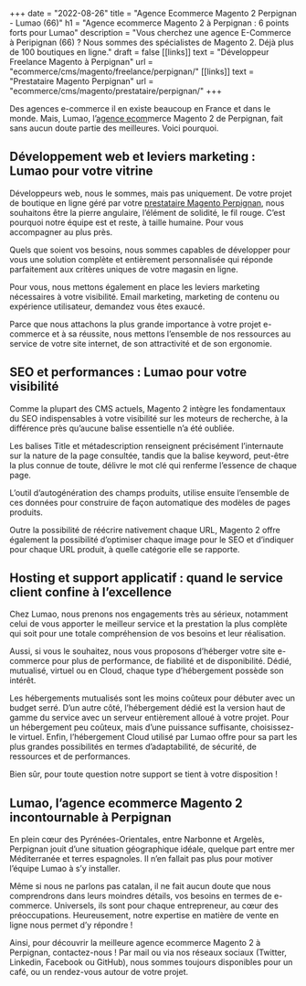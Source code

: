 +++
date = "2022-08-26"
title = "Agence Ecommerce Magento 2 Perpignan - Lumao (66)"
h1 = "Agence ecommerce Magento 2 à Perpignan : 6 points forts pour Lumao"
description = "Vous cherchez une agence E-Commerce à Peripignan (66) ? Nous sommes des spécialistes de Magento 2. Déjà plus de 100 boutiques en ligne."
draft = false
[[links]]
    text = "Développeur Freelance Magento à Perpignan"
    url = "ecommerce/cms/magento/freelance/perpignan/"
[[links]]
    text = "Prestataire Magento Perpignan"
    url = "ecommerce/cms/magento/prestataire/perpignan/"
+++

Des agences e-commerce il en existe beaucoup en France et dans le monde. Mais, Lumao, l’[agence ecom](/agence-ecom/)merce Magento 2 de Perpignan, fait sans aucun doute partie des meilleures. Voici pourquoi.

## Développement web et leviers marketing : Lumao pour votre vitrine

Développeurs web, nous le sommes, mais pas uniquement. De votre projet de boutique en ligne géré par votre [prestataire Magento Perpignan](/ecommerce/cms/magento/prestataire/perpignan/), nous souhaitons être la pierre angulaire, l’élément de solidité, le fil rouge. C’est pourquoi notre équipe est et reste, à taille humaine. Pour vous accompagner au plus près.

Quels que soient vos besoins, nous sommes capables de développer pour vous une solution complète et entièrement personnalisée qui réponde parfaitement aux critères uniques de votre magasin en ligne.

Pour vous, nous mettons également en place les leviers marketing nécessaires à votre visibilité. Email marketing, marketing de contenu ou expérience utilisateur, demandez vous êtes exaucé.

Parce que nous attachons la plus grande importance à votre projet e-commerce et à sa réussite, nous mettons l’ensemble de nos ressources au service de votre site internet, de son attractivité et de son ergonomie.

## SEO et performances : Lumao pour votre visibilité

Comme la plupart des CMS actuels, Magento 2 intègre les fondamentaux du SEO indispensables à votre visibilité sur les moteurs de recherche, à la différence près qu’aucune balise essentielle n’a été oubliée.

Les balises Title et métadescription renseignent précisément l’internaute sur la nature de la page consultée, tandis que la balise keyword, peut-être la plus connue de toute, délivre le mot clé qui renferme l’essence de chaque page.

L’outil d’autogénération des champs produits, utilise ensuite l’ensemble de ces données pour construire de façon automatique des modèles de pages produits.

Outre la possibilité de réécrire nativement chaque URL, Magento 2 offre également la possibilité d’optimiser chaque image pour le SEO et d’indiquer pour chaque URL produit, à quelle catégorie elle se rapporte.

## Hosting et support applicatif : quand le service client confine à l’excellence

Chez Lumao, nous prenons nos engagements très au sérieux, notamment celui de vous apporter le meilleur service et la prestation la plus complète qui soit pour une totale compréhension de vos besoins et leur réalisation.

Aussi, si vous le souhaitez, nous vous proposons d’héberger votre site e-commerce pour plus de performance, de fiabilité et de disponibilité. Dédié, mutualisé, virtuel ou en Cloud, chaque type d’hébergement possède son intérêt.

Les hébergements mutualisés sont les moins coûteux pour débuter avec un budget serré. D’un autre côté, l’hébergement dédié est la version haut de gamme du service avec un serveur entièrement alloué à votre projet. Pour un hébergement peu coûteux, mais d’une puissance suffisante, choisissez-le virtuel. Enfin, l’hébergement Cloud utilisé par Lumao offre pour sa part les plus grandes possibilités en termes d’adaptabilité, de sécurité, de ressources et de performances.

Bien sûr, pour toute question notre support se tient à votre disposition !

## Lumao, l’agence ecommerce Magento 2 incontournable à Perpignan

En plein cœur des Pyrénées-Orientales, entre Narbonne et Argelès, Perpignan jouit d’une situation géographique idéale, quelque part entre mer Méditerranée et terres espagnoles. Il n’en fallait pas plus pour motiver l’équipe Lumao à s’y installer.

Même si nous ne parlons pas catalan, il ne fait aucun doute que nous comprendrons dans leurs moindres détails, vos besoins en termes de e-commerce. Universels, ils sont pour chaque entrepreneur, au cœur des préoccupations. Heureusement, notre expertise en matière de vente en ligne nous permet d’y répondre !

Ainsi, pour découvrir la meilleure agence ecommerce Magento 2 à Perpignan, contactez-nous ! Par mail ou via nos réseaux sociaux (Twitter, Linkedin, Facebook ou GitHub), nous sommes toujours disponibles pour un café, ou un rendez-vous autour de votre projet.
